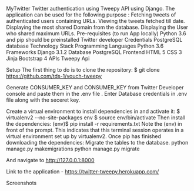 MyTwitter
Twitter authentication using Tweepy API using Django. The application can be used for the following purpose :
Fetching tweets of authenticated users containing URLs.
Viewing the tweets fetched till date.
Displaying the most shared Domain from the database.
Displaying the User who shared maximum URLs.
Pre-requisites (to run App locally)
Python 3.6 and pip should be preinstalled
Twitter developer Credentials
PostgreSQL database
Technology Stack
Programming Languages
Python 3.6
Frameworks
Django 3.1.2
Database
PostgreSQL
Frontend
HTML 5
CSS 3
Jinja
Bootstrap 4
APIs
Tweepy Api
 
 
Setup
The first thing to do is to clone the repository:
$ git clone https://github.com/tds-1/vouch-tweepy
 
Generate CONSUMER_KEY and CONSUMER_KEY from Twitter Developer console and paste them in the .env file .
Enter Database credentials in .env file along with the seceret key.
 
Create a virtual environment to install dependencies in and activate it:
$ virtualenv2 --no-site-packages env
$ source env/bin/activate
Then install the dependencies:
(env)$ pip install -r requirements.txt
Note the (env) in front of the prompt. This indicates that this terminal session operates in a virtual environment set up by virtualenv2.
Once pip has finished downloading the dependencies:
   Migrate the tables to the database.
python manage.py makemigrations
python manage.py migrate
 
And navigate to http://127.0.0.1:8000
 
 

Link to the application - https://twitter-tweepy.herokuapp.com/
 
 
Screenshots 

